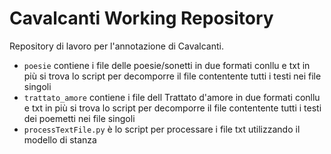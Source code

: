 # Cavalcanti Working Repository

Repository di lavoro per l'annotazione di Cavalcanti.

 - ```poesie``` contiene i file delle poesie/sonetti in due formati conllu e txt in più si trova lo script per decomporre il file contentente tutti i testi nei file singoli
 - ```trattato_amore``` contiene i file dell Trattato d'amore in due formati conllu e txt in più si trova lo script per decomporre il file contentente tutti i testi dei poemetti nei file singoli
 - ```processTextFile.py``` è lo script per processare i file txt utilizzando il modello di stanza
 
 